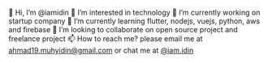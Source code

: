 👋 Hi, I’m @iamidin
👀 I’m interested in technology
🔭 I’m currently working on startup company
🌱 I’m currently learning flutter, nodejs, vuejs, python, aws and firebase
💞️ I’m looking to collaborate on open source project and freelance project
📫 How to reach me? please email me at ahmad19.muhyidin@gmail.com or chat me at <a href="https://www.instagram.com/iam.idin">@iam.idin</a>

<!--
**iamidin/iamidin** is a ✨ _special_ ✨ repository because its `README.md` (this file) appears on your GitHub profile.

Here are some ideas to get you started:

- 🔭 I’m currently working on ...
- 🌱 I’m currently learning ...
- 👯 I’m looking to collaborate on ...
- 🤔 I’m looking for help with ...
- 💬 Ask me about ...
- 📫 How to reach me: ...
- 😄 Pronouns: ...
- ⚡ Fun fact: ...
-->
